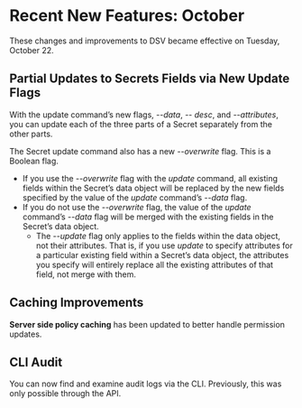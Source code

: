 ﻿[title]: # (Recent New Features)
[tags]: # (DevOps Secrets Vault,DSV,)
[priority]: # (9005)

# Recent New Features: October

These changes and improvements to DSV became effective on Tuesday, October 22.

## Partial Updates to Secrets Fields via New Update Flags

With the update command’s new flags, *--data*, *-- desc*, and *--attributes*, you can update each of the three parts of a Secret separately from the other parts. 

The Secret update command also has a new *--overwrite* flag. This is a Boolean flag.

* If you use the *--overwrite* flag with the *update* command, all existing fields within the Secret’s data object will be replaced by the new fields specified by the value of the *update* command’s *--data* flag.
* If you do not use the *--overwrite* flag, the value of the *update* command’s *--data* flag will be merged with the existing fields in the Secret’s data object.
  * The *--update* flag only applies to the fields within the data object, not their attributes. That is, if you use *update* to specify attributes for a particular existing field within a Secret’s data object, the attributes you specify will entirely replace all the existing attributes of that field, not merge with them. 

## Caching Improvements

**Server side policy caching** has been updated to better handle permission updates.

## CLI Audit

You can now find and examine audit logs via the CLI. Previously, this was only possible through the API. 

